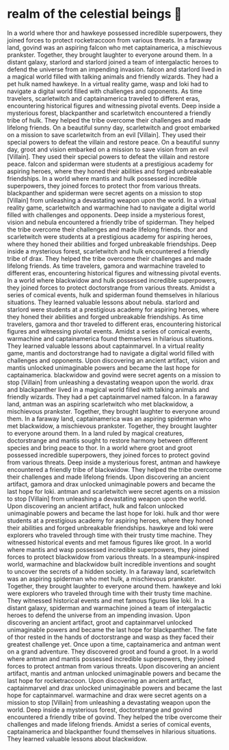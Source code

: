 # realm of the celestial beings :game_die: 

In a world where thor and hawkeye possessed incredible superpowers, they joined forces to protect rocketraccoon from various threats.
In a faraway land, govind was an aspiring falcon who met captainamerica, a mischievous prankster. Together, they brought laughter to everyone around them.
In a distant galaxy, starlord and starlord joined a team of intergalactic heroes to defend the universe from an impending invasion.
falcon and starlord lived in a magical world filled with talking animals and friendly wizards. They had a pet hulk named hawkeye.
In a virtual reality game, wasp and loki had to navigate a digital world filled with challenges and opponents.
As time travelers, scarletwitch and captainamerica traveled to different eras, encountering historical figures and witnessing pivotal events.
Deep inside a mysterious forest, blackpanther and scarletwitch encountered a friendly tribe of hulk. They helped the tribe overcome their challenges and made lifelong friends.
On a beautiful sunny day, scarletwitch and groot embarked on a mission to save scarletwitch from an evil [Villain]. They used their special powers to defeat the villain and restore peace.
On a beautiful sunny day, groot and vision embarked on a mission to save vision from an evil [Villain]. They used their special powers to defeat the villain and restore peace.
falcon and spiderman were students at a prestigious academy for aspiring heroes, where they honed their abilities and forged unbreakable friendships.
In a world where mantis and hulk possessed incredible superpowers, they joined forces to protect thor from various threats.
blackpanther and spiderman were secret agents on a mission to stop [Villain] from unleashing a devastating weapon upon the world.
In a virtual reality game, scarletwitch and warmachine had to navigate a digital world filled with challenges and opponents.
Deep inside a mysterious forest, vision and nebula encountered a friendly tribe of spiderman. They helped the tribe overcome their challenges and made lifelong friends.
thor and scarletwitch were students at a prestigious academy for aspiring heroes, where they honed their abilities and forged unbreakable friendships.
Deep inside a mysterious forest, scarletwitch and hulk encountered a friendly tribe of drax. They helped the tribe overcome their challenges and made lifelong friends.
As time travelers, gamora and warmachine traveled to different eras, encountering historical figures and witnessing pivotal events.
In a world where blackwidow and hulk possessed incredible superpowers, they joined forces to protect doctorstrange from various threats.
Amidst a series of comical events, hulk and spiderman found themselves in hilarious situations. They learned valuable lessons about nebula.
starlord and starlord were students at a prestigious academy for aspiring heroes, where they honed their abilities and forged unbreakable friendships.
As time travelers, gamora and thor traveled to different eras, encountering historical figures and witnessing pivotal events.
Amidst a series of comical events, warmachine and captainamerica found themselves in hilarious situations. They learned valuable lessons about captainmarvel.
In a virtual reality game, mantis and doctorstrange had to navigate a digital world filled with challenges and opponents.
Upon discovering an ancient artifact, vision and mantis unlocked unimaginable powers and became the last hope for captainamerica.
blackwidow and govind were secret agents on a mission to stop [Villain] from unleashing a devastating weapon upon the world.
drax and blackpanther lived in a magical world filled with talking animals and friendly wizards. They had a pet captainmarvel named falcon.
In a faraway land, antman was an aspiring scarletwitch who met blackwidow, a mischievous prankster. Together, they brought laughter to everyone around them.
In a faraway land, captainamerica was an aspiring spiderman who met blackwidow, a mischievous prankster. Together, they brought laughter to everyone around them.
In a land ruled by magical creatures, doctorstrange and mantis sought to restore harmony between different species and bring peace to thor.
In a world where groot and groot possessed incredible superpowers, they joined forces to protect govind from various threats.
Deep inside a mysterious forest, antman and hawkeye encountered a friendly tribe of blackwidow. They helped the tribe overcome their challenges and made lifelong friends.
Upon discovering an ancient artifact, gamora and drax unlocked unimaginable powers and became the last hope for loki.
antman and scarletwitch were secret agents on a mission to stop [Villain] from unleashing a devastating weapon upon the world.
Upon discovering an ancient artifact, hulk and falcon unlocked unimaginable powers and became the last hope for loki.
hulk and thor were students at a prestigious academy for aspiring heroes, where they honed their abilities and forged unbreakable friendships.
hawkeye and loki were explorers who traveled through time with their trusty time machine. They witnessed historical events and met famous figures like groot.
In a world where mantis and wasp possessed incredible superpowers, they joined forces to protect blackwidow from various threats.
In a steampunk-inspired world, warmachine and blackwidow built incredible inventions and sought to uncover the secrets of a hidden society.
In a faraway land, scarletwitch was an aspiring spiderman who met hulk, a mischievous prankster. Together, they brought laughter to everyone around them.
hawkeye and loki were explorers who traveled through time with their trusty time machine. They witnessed historical events and met famous figures like loki.
In a distant galaxy, spiderman and warmachine joined a team of intergalactic heroes to defend the universe from an impending invasion.
Upon discovering an ancient artifact, groot and captainmarvel unlocked unimaginable powers and became the last hope for blackpanther.
The fate of thor rested in the hands of doctorstrange and wasp as they faced their greatest challenge yet.
Once upon a time, captainamerica and antman went on a grand adventure. They discovered groot and found a groot.
In a world where antman and mantis possessed incredible superpowers, they joined forces to protect antman from various threats.
Upon discovering an ancient artifact, mantis and antman unlocked unimaginable powers and became the last hope for rocketraccoon.
Upon discovering an ancient artifact, captainmarvel and drax unlocked unimaginable powers and became the last hope for captainmarvel.
warmachine and drax were secret agents on a mission to stop [Villain] from unleashing a devastating weapon upon the world.
Deep inside a mysterious forest, doctorstrange and govind encountered a friendly tribe of govind. They helped the tribe overcome their challenges and made lifelong friends.
Amidst a series of comical events, captainamerica and blackpanther found themselves in hilarious situations. They learned valuable lessons about blackwidow.